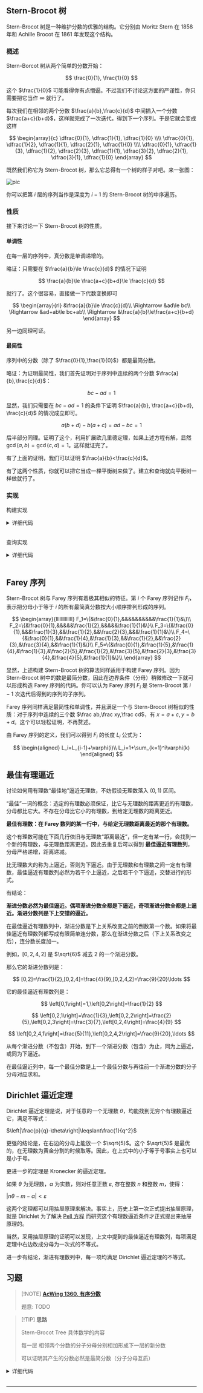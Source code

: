 ## Stern-Brocot 树

Stern-Brocot 树是一种维护分数的优雅的结构。它分别由 Moritz Stern 在 1858 年和 Achille Brocot 在 1861 年发现这个结构。

### 概述

Stern-Borcot 树从两个简单的分数开始：

$$
\frac{0}{1}, \frac{1}{0}
$$

这个 $\frac{1}{0}$ 可能看得你有点懵逼。不过我们不讨论这方面的严谨性，你只需要把它当作 $\infty$ 就行了。

每次我们在相邻的两个分数 $\frac{a}{b},\frac{c}{d}$ 中间插入一个分数 $\frac{a+c}{b+d}$，这样就完成了一次迭代，得到下一个序列。于是它就会变成这样

$$
\begin{array}{c}
\dfrac{0}{1}, \dfrac{1}{1}, \dfrac{1}{0} \\\\
\dfrac{0}{1}, \dfrac{1}{2}, \dfrac{1}{1}, \dfrac{2}{1}, \dfrac{1}{0} \\\\
\dfrac{0}{1}, \dfrac{1}{3}, \dfrac{1}{2}, \dfrac{2}{3}, \dfrac{1}{1}, \dfrac{3}{2}, \dfrac{2}{1}, \dfrac{3}{1}, \dfrac{1}{0}
\end{array}
$$

既然我们称它为 Stern-Brocot 树，那么它总得有一个树的样子对吧。来一张图：

![pic](./images/stern-brocot1.png)

你可以把第 $i$ 层的序列当作是深度为 $i-1$ 的 Stern-Brocot 树的中序遍历。

### 性质

接下来讨论一下 Stern-Brocot 树的性质。

#### 单调性

在每一层的序列中，真分数是单调递增的。

略证：只需要在 $\frac{a}{b}\le \frac{c}{d}$ 的情况下证明

$$
\frac{a}{b}\le \frac{a+c}{b+d}\le \frac{c}{d}
$$

就行了。这个很容易，直接做一下代数变换即可

$$
\begin{array}{rl}
&\frac{a}{b}\le \frac{c}{d}\\
\Rightarrow &ad\le bc\\
\Rightarrow &ad+ab\le bc+ab\\
\Rightarrow &\frac{a}{b}\le\frac{a+c}{b+d}
\end{array}
$$

另一边同理可证。

#### 最简性

序列中的分数（除了 $\frac{0}{1},\frac{1}{0}$）都是最简分数。

略证：为证明最简性，我们首先证明对于序列中连续的两个分数 $\frac{a}{b},\frac{c}{d}$：

$$
bc-ad=1
$$

显然，我们只需要在 $bc-ad=1$ 的条件下证明 $\frac{a}{b}, \frac{a+c}{b+d}, \frac{c}{d}$ 的情况成立即可。

$$
a(b+d)-b(a+c)=ad-bc=1
$$

后半部分同理。证明了这个，利用扩展欧几里德定理，如果上述方程有解，显然 $\gcd(a,b)=\gcd(c,d)=1$。这样就证完了。

有了上面的证明，我们可以证明 $\frac{a}{b}<\frac{c}{d}$。

有了这两个性质，你就可以把它当成一棵平衡树来做了。建立和查询就向平衡树一样做就行了。

### 实现

构建实现

<details>
<summary>详细代码</summary>
<!-- tabs:start -->

###### **C++**

```cpp
// C++ Version
void build(int a = 0, int b = 1, int c = 1, int d = 0, int level = 1) {
    int x = a + c, y = b + d;
    // ... output the current fraction x/y
    // at the current level in the tree
    build(a, b, x, y, level + 1);
    build(x, y, c, d, level + 1);
}
```

###### **Python**

```python
# Python Version
def build(a = 1, b = 1, c = 1, d = 0, level = 1):
    x = a + c; y = b + d
    # ... output the current fraction x/y
    # at the current level in the tree
    build(a, b, x, y, level + 1)
    build(x, y, c, d, level + 1)
```

<!-- tabs:end -->
</details>

<br>


查询实现

<details>
<summary>详细代码</summary>
<!-- tabs:start -->

###### **C++**

```cpp
// C++ Version
string find(int x, int y, int a = 0, int b = 1, int c = 1, int d = 0) {
    int m = a + c, n = b + d;
    if (x == m && y == n) return **";
    if (x * n < y * m)
        return 'L' + find(x, y, a, b, m, n);
    else
        return 'R' + find(x, y, m, n, c, d);
}
```

###### **Python**

```python
# Python Version
def find(x, y, a = 0, b = 1, c = 1, d = 0):
    m = a + c; n = b + d
    if x == m and y == n:
        return ****
    if x * n < y * m:
        return 'L' + find(x, y, a, b, m, n)
    else:
        return 'R' + find(x, y, m, n, c, d)
```

<!-- tabs:end -->
</details>

<br>


## Farey 序列

Stern-Brocot 树与 Farey 序列有着极其相似的特征。第 $i$ 个 Farey 序列记作 $F_i$，表示把分母小于等于 $i$ 的所有最简真分数按大小顺序排列形成的序列。

$$
\begin{array}{lllllllllllll}
F_1=\{&\frac{0}{1},&&&&&&&&&&\frac{1}{1}&\}\\
F_2=\{&\frac{0}{1},&&&&&\frac{1}{2},&&&&&\frac{1}{1}&\}\\
F_3=\{&\frac{0}{1},&&&\frac{1}{3},&&\frac{1}{2},&&\frac{2}{3},&&&\frac{1}{1}&\}\\
F_4=\{&\frac{0}{1},&&\frac{1}{4},&\frac{1}{3},&&\frac{1}{2},&&\frac{2}{3},&\frac{3}{4},&&\frac{1}{1}&\}\\
F_5=\{&\frac{0}{1},&\frac{1}{5},&\frac{1}{4},&\frac{1}{3},&\frac{2}{5},&\frac{1}{2},&\frac{3}{5},&\frac{2}{3},&\frac{3}{4},&\frac{4}{5},&\frac{1}{1}&\}\\
\end{array}
$$

显然，上述构建 Stern-Brocot 树的算法同样适用于构建 Farey 序列。因为 Stern-Brocot 树中的数是最简分数，因此在边界条件（分母）稍微修改一下就可以形成构造 Farey 序列的代码。你可以认为 Farey 序列 $F_i$ 是 Stern-Brocot 第 $i-1$ 次迭代后得到的序列的子序列。

Farey 序列同样满足最简性和单调性，并且满足一个与 Stern-Brocot 树相似的性质：对于序列中连续的三个数 $\frac ab,\frac xy,\frac cd$，有 $x=a+c,y=b+d$。这个可以轻松证明，不再赘述。

由 Farey 序列的定义，我们可以得到 $F_i$ 的长度 $L_i$ 公式为：

$$
\begin{aligned}
L_i=L_{i-1}+\varphi(i)\\
L_i=1+\sum_{k=1}^i\varphi(k)
\end{aligned}
$$

## 最佳有理逼近

讨论如何用有理数“最佳地”逼近无理数，不妨假设无理数落入 $(0,1)$ 区间。

“最佳”一词的概念：选定的有理数必须保证，比它与无理数的距离更近的有理数，分母都比它大。不存在分母比它小的有理数，到给定无理数的距离更近。

**最佳有理数：在 Farey 数列的某一行中，与给定无理数距离最近的那个有理数。**

这个有理数可能在下面几行依旧与无理数“距离最近”，但一定有某一行，会找到一个新的有理数，与无理数距离更近。因此去重复后可以得到 **最佳逼近有理数列**，分母严格递增，距离递减。

比无理数大的称为上逼近，否则为下逼近。由于无理数和有理数之间一定有有理数，最佳逼近有理数列必然为若干个上逼近，之后若干个下逼近，交替进行的形式。

有结论：

**渐进分数必然为最佳逼近。偶项渐进分数全都是下逼近，奇项渐进分数全都是上逼近。渐进分数列是下上交错的逼近。**

在最佳逼近有理数列中，渐进分数是下上关系改变之前的倒数第一个数。如果将最佳逼近有理数列都写成有限简单连分数，那么在渐进分数之后（下上关系改变之后），连分数长度加一。

例如，$[0,2,4,2]$ 是 $\sqrt{6}$ 减去 $2$ 的一个渐进分数。

那么它的渐进分数列是：

$$
[0,2]=\frac{1}{2},[0,2,4]=\frac{4}{9},[0,2,4,2]=\frac{9}{20}\ldots
$$

它的最佳逼近有理数列是：

$$
\left[0,1\right]=1,\left[0,2\right]=\frac{1}{2}
$$

$$
\left[0,2,1\right]=\frac{1}{3},\left[0,2,2\right]=\frac{2}{5},\left[0,2,3\right]=\frac{3}{7},\left[0,2,4\right]=\frac{4}{9}
$$

$$
\left[0,2,4,1\right]=\frac{5}{11},\left[0,2,4,2\right]=\frac{9}{20},\ldots
$$

从每个渐进分数（不包含）开始，到下一个渐进分数（包含）为止，同为上逼近，或同为下逼近。

在最佳逼近列中，每一个最佳分数是上一个最佳分数与再往前一个渐进分数的分子分母对应求和。

## Dirichlet 逼近定理

Dirichlet 逼近定理是说，对于任意的一个无理数 $\theta$，均能找到无穷个有理数逼近它，满足不等式：

$\left|\frac{p}{q}-\theta\right|\leqslant\frac{1}{q^2}$

更强的结论是，在右边的分母上能放一个 $\sqrt{5}$。这个 $\sqrt{5}$ 是最优的，在无理数为黄金分割的时候取等。因此，在上式中的小于等于号事实上也可以是小于号。

更进一步的定理是 Kronecker 的逼近定理。

如果 $\theta$ 为无理数，$\alpha$ 为实数，则对任意正数 $\varepsilon$, 存在整数 $n$ 和整数 $m$，使得：

$\left|n\theta−m−\alpha\right|<\varepsilon$

这两个定理都可以用抽屉原理来解决。事实上，历史上第一次正式提出抽屉原理，就是 Dirichlet 为了解决 [Pell 方程](./pell-equation.md) 而研究这个有理数逼近条件才正式提出来抽屉原理的。

当然，采用抽屉原理的证明可以发现，上文中提到的最佳逼近有理数列，每项满足定理中右边改成分母为一次式的不等式。

进一步有结论，渐进有理数列中，每一项均满足 Dirichlet 逼近定理的不等式。


## 习题

> [!NOTE] **[AcWing 1360. 有序分数](https://www.acwing.com/problem/content/1362/)**
> 
> 题意: TODO

> [!TIP] **思路**
> 
> Stern-Brocot Tree 具体数学的内容
> 
> 每一层 相邻两个分数的分子分母分别相加形成下一层的新分数
> 
> 可以证明其产生的分数必然是最简分数（分子分母互质）

<details>
<summary>详细代码</summary>
<!-- tabs:start -->

##### **C++**

```cpp
#include <bits/stdc++.h>
using namespace std;

int n;

void dfs(int a, int b, int c, int d) {
    if (b + d > n) return;
    dfs(a, b, a + c, b + d);
    cout << a + c << '/' << b + d << endl;
    dfs(a + c, b + d, c, d);
}

int main() {
    cin >> n;
    cout << "0/1" << endl;
    dfs(0, 1, 1, 1);
    cout << "1/1" << endl;
    return 0;
}
```

##### **Python**

```python

```

<!-- tabs:end -->
</details>

<br>

* * *
